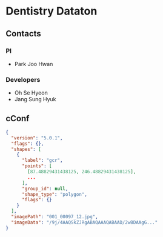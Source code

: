 # Dentistry Dataton 

## Contacts
### PI
* Park Joo Hwan 
### Developers
* Oh Se Hyeon 
* Jang Sung Hyuk 

## cConf



```json
{
  "version": "5.0.1",
  "flags": {},
  "shapes": [
    {
      "label": "gcr",
      "points": [
        [87.48829431438125, 246.48829431438125],
        ...
      ],
      "group_id": null,
      "shape_type": "polygon",
      "flags": {}
    }
  ],
  "imagePath": "001_00097_12.jpg",
  "imageData": "/9j/4AAQSkZJRgABAQAAAQABAAD/2wBDAAgG..."
}
```
